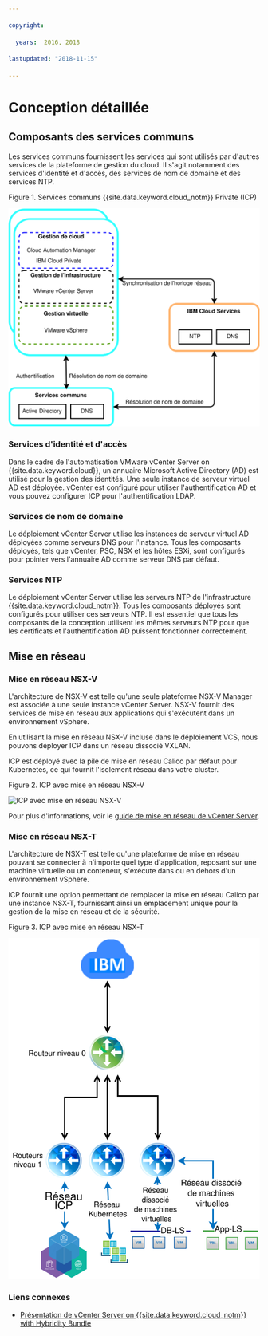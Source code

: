 ```yaml
---

copyright:

  years:  2016, 2018

lastupdated: "2018-11-15"

---
```


# Conception détaillée

## Composants des services communs
Les services communs fournissent les services qui sont utilisés par d'autres services de la plateforme de gestion du cloud. Il s'agit notamment des services d'identité et d'accès, des services de nom de domaine et des services NTP.

Figure 1. Services communs {{site.data.keyword.cloud_notm}} Private (ICP)

![Services communs ICP](vcsicp-icp-commonservices.svg)

### Services d'identité et d'accès
Dans le cadre de l'automatisation VMware vCenter Server on {{site.data.keyword.cloud}}, un annuaire Microsoft Active Directory (AD) est utilisé pour la gestion des identités. Une seule instance de serveur virtuel AD est déployée. vCenter est configuré pour utiliser l'authentification AD et vous pouvez configurer ICP pour l'authentification LDAP.

###	Services de nom de domaine
Le déploiement vCenter Server utilise les instances de serveur virtuel AD déployées comme serveurs DNS pour l'instance. Tous les composants déployés, tels que vCenter, PSC, NSX et les hôtes ESXi, sont configurés pour pointer vers l'annuaire AD comme serveur DNS par défaut.

###	Services NTP
Le déploiement vCenter Server utilise les serveurs NTP de l'infrastructure {{site.data.keyword.cloud_notm}}. Tous les composants déployés sont configurés pour utiliser ces serveurs NTP. Il est essentiel que tous les composants de la conception utilisent les mêmes serveurs NTP pour que les certificats et l'authentification AD puissent fonctionner correctement.

## Mise en réseau

### Mise en réseau NSX-V

L'architecture de NSX-V est telle qu'une seule plateforme NSX-V Manager est associée à une seule instance vCenter Server. NSX-V fournit des services de mise en réseau aux applications qui s'exécutent dans un environnement vSphere.

En utilisant la mise en réseau NSX-V incluse dans le déploiement VCS, nous pouvons déployer ICP dans un réseau dissocié VXLAN.

ICP est déployé avec la pile de mise en réseau Calico par défaut pour Kubernetes, ce qui fournit l'isolement réseau dans votre cluster.

Figure 2. ICP avec mise en réseau NSX-V

![ICP avec mise en réseau NSX-V](vcsicp-nsxv-networking.svg)

Pour plus d'informations, voir le [guide de mise en réseau de vCenter Server](../vcsnsxt/vcsnsxt-intro.html).

### Mise en réseau NSX-T

L'architecture de NSX-T est telle qu'une plateforme de mise en réseau pouvant se connecter à n'importe quel type d'application, reposant sur une machine virtuelle ou un conteneur, s'exécute dans ou en dehors d'un environnement vSphere.

ICP fournit une option permettant de remplacer la mise en réseau Calico par une instance NSX-T, fournissant ainsi un emplacement unique pour la gestion de la mise en réseau et de la sécurité.

Figure 3. ICP avec mise en réseau NSX-T

![ICP avec mise en réseau NSX-T](vcsicp-icp-nsxt-networking.svg)

### Liens connexes

* [Présentation de vCenter Server on {{site.data.keyword.cloud_notm}} with Hybridity Bundle](../vcs/vcs-hybridity-intro.html)
